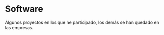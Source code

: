  # Software
 Algunos proyectos en los que he participado, los demás se han quedado en las empresas.
